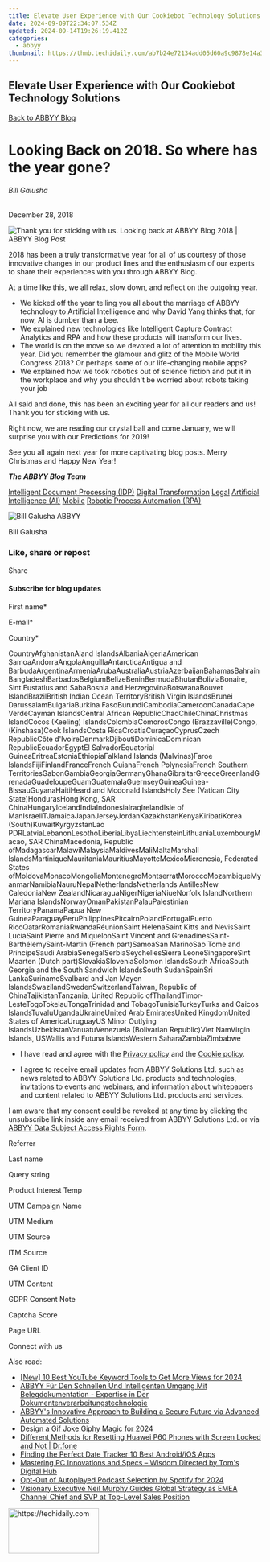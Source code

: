 ```yaml
---
title: Elevate User Experience with Our Cookiebot Technology Solutions
date: 2024-09-09T22:34:07.534Z
updated: 2024-09-14T19:26:19.412Z
categories:
  - abbyy
thumbnail: https://thmb.techidaily.com/ab7b24e72134add05d60a9c9878e14a3ae56dcbc709b29d6e1455394b97ec52a.jpg
---
```


## Elevate User Experience with Our Cookiebot Technology Solutions

[Back to ABBYY Blog](https://tools.techidaily.com/abbyy/products/)

# Looking Back on 2018\. So where has the year gone?

###### Bill Galusha

December 28, 2018

![Thank you for sticking with us. Looking back at ABBYY Blog 2018 | ABBYY Blog Post](https://static5.abbyy.com/abbyycommedia/25327/9939e_blog_looking-back-on-2018blog.png) 

2018 has been a truly transformative year for all of us courtesy of those innovative changes in our product lines and the enthusiasm of our experts to share their experiences with you through ABBYY Blog.

At a time like this, we all relax, slow down, and reflect on the outgoing year.

* We kicked off the year telling you all about the marriage of ABBYY technology to Artificial Intelligence and why David Yang thinks that, for now, AI is dumber than a bee.
* We explained new technologies like Intelligent Capture Contract Analytics and RPA and how these products will transform our lives.
* The world is on the move so we devoted a lot of attention to mobility this year. Did you remember the glamour and glitz of the Mobile World Congress 2018? Or perhaps some of our life-changing mobile apps?
* We explained how we took robotics out of science fiction and put it in the workplace and why you shouldn't be worried about robots taking your job

All said and done, this has been an exciting year for all our readers and us! Thank you for sticking with us.

Right now, we are reading our crystal ball and come January, we will surprise you with our Predictions for 2019!

See you all again next year for more captivating blog posts. Merry Christmas and Happy New Year!

_**The ABBYY Blog Team**_

[Intelligent Document Processing (IDP)](https://www.abbyy.com/blog/intelligent-document-processing-idp/ "Intelligent Document Processing (IDP)") [Digital Transformation](https://tools.techidaily.com/abbyy/products/) [Legal](https://tools.techidaily.com/abbyy/products/) [Artificial Intelligence (AI)](https://www.abbyy.com/blog/artificial-intelligence-ai/ "Artificial Intelligence (AI)") [Mobile](https://tools.techidaily.com/abbyy/products/) [Robotic Process Automation (RPA)](https://www.abbyy.com/blog/robotic-process-automation-rpa/ "Robotic Process Automation (RPA)") 

![Bill Galusha ABBYY](https://static5.abbyy.com/abbyycommedia/25718/billgalusha-99x99.png)

Bill Galusha

### Like, share or repost

Share 

#### Subscribe for blog updates

First name\*

E-mail\*

Сountry\*

СountryAfghanistanAland IslandsAlbaniaAlgeriaAmerican SamoaAndorraAngolaAnguillaAntarcticaAntigua and BarbudaArgentinaArmeniaArubaAustraliaAustriaAzerbaijanBahamasBahrainBangladeshBarbadosBelgiumBelizeBeninBermudaBhutanBoliviaBonaire, Sint Eustatius and SabaBosnia and HerzegovinaBotswanaBouvet IslandBrazilBritish Indian Ocean TerritoryBritish Virgin IslandsBrunei DarussalamBulgariaBurkina FasoBurundiCambodiaCameroonCanadaCape VerdeCayman IslandsCentral African RepublicChadChileChinaChristmas IslandCocos (Keeling) IslandsColombiaComorosCongo (Brazzaville)Congo, (Kinshasa)Cook IslandsCosta RicaCroatiaCuraçaoCyprusCzech RepublicCôte d'IvoireDenmarkDjiboutiDominicaDominican RepublicEcuadorEgyptEl SalvadorEquatorial GuineaEritreaEstoniaEthiopiaFalkland Islands (Malvinas)Faroe IslandsFijiFinlandFranceFrench GuianaFrench PolynesiaFrench Southern TerritoriesGabonGambiaGeorgiaGermanyGhanaGibraltarGreeceGreenlandGrenadaGuadeloupeGuamGuatemalaGuernseyGuineaGuinea-BissauGuyanaHaitiHeard and Mcdonald IslandsHoly See (Vatican City State)HondurasHong Kong, SAR ChinaHungaryIcelandIndiaIndonesiaIraqIrelandIsle of ManIsraelITJamaicaJapanJerseyJordanKazakhstanKenyaKiribatiKorea (South)KuwaitKyrgyzstanLao PDRLatviaLebanonLesothoLiberiaLibyaLiechtensteinLithuaniaLuxembourgMacao, SAR ChinaMacedonia, Republic ofMadagascarMalawiMalaysiaMaldivesMaliMaltaMarshall IslandsMartiniqueMauritaniaMauritiusMayotteMexicoMicronesia, Federated States ofMoldovaMonacoMongoliaMontenegroMontserratMoroccoMozambiqueMyanmarNamibiaNauruNepalNetherlandsNetherlands AntillesNew CaledoniaNew ZealandNicaraguaNigerNigeriaNiueNorfolk IslandNorthern Mariana IslandsNorwayOmanPakistanPalauPalestinian TerritoryPanamaPapua New GuineaParaguayPeruPhilippinesPitcairnPolandPortugalPuerto RicoQatarRomaniaRwandaRéunionSaint HelenaSaint Kitts and NevisSaint LuciaSaint Pierre and MiquelonSaint Vincent and GrenadinesSaint-BarthélemySaint-Martin (French part)SamoaSan MarinoSao Tome and PrincipeSaudi ArabiaSenegalSerbiaSeychellesSierra LeoneSingaporeSint Maarten (Dutch part)SlovakiaSloveniaSolomon IslandsSouth AfricaSouth Georgia and the South Sandwich IslandsSouth SudanSpainSri LankaSurinameSvalbard and Jan Mayen IslandsSwazilandSwedenSwitzerlandTaiwan, Republic of ChinaTajikistanTanzania, United Republic ofThailandTimor-LesteTogoTokelauTongaTrinidad and TobagoTunisiaTurkeyTurks and Caicos IslandsTuvaluUgandaUkraineUnited Arab EmiratesUnited KingdomUnited States of AmericaUruguayUS Minor Outlying IslandsUzbekistanVanuatuVenezuela (Bolivarian Republic)Viet NamVirgin Islands, USWallis and Futuna IslandsWestern SaharaZambiaZimbabwe

* I have read and agree with the [Privacy policy](https://tools.techidaily.com/abbyy/products/) and the [Cookie policy](https://tools.techidaily.com/abbyy/products/).

* I agree to receive email updates from ABBYY Solutions Ltd. such as news related to ABBYY Solutions Ltd. products and technologies, invitations to events and webinars, and information about whitepapers and content related to ABBYY Solutions Ltd. products and services.  
    
I am aware that my consent could be revoked at any time by clicking the unsubscribe link inside any email received from ABBYY Solutions Ltd. or via [ABBYY Data Subject Access Rights Form](https://tools.techidaily.com/abbyy/products/).

Referrer

Last name

Query string

Product Interest Temp

UTM Campaign Name

UTM Medium

UTM Source

ITM Source

GA Client ID

UTM Content

GDPR Consent Note

Captcha Score

Page URL

Connect with us

<ins class="adsbygoogle"
     style="display:block"
     data-ad-format="autorelaxed"
     data-ad-client="ca-pub-7571918770474297"
     data-ad-slot="1223367746"></ins>

<ins class="adsbygoogle"
     style="display:block"
     data-ad-client="ca-pub-7571918770474297"
     data-ad-slot="8358498916"
     data-ad-format="auto"
     data-full-width-responsive="true"></ins>

<span class="atpl-alsoreadstyle">Also read:</span>
<div><ul>
<li><a href="https://youtube-lab.techidaily.com/0-best-youtube-keyword-tools-to-get-more-views-for-2024/"><u>[New] 10 Best YouTube Keyword Tools to Get More Views for 2024</u></a></li>
<li><a href="https://solve-info.techidaily.com/abbyy-fur-den-schnellen-und-intelligenten-umgang-mit-belegdokumentation-expertise-in-der-dokumentenverarbeitungstechnologie/"><u>ABBYY Für Den Schnellen Und Intelligenten Umgang Mit Belegdokumentation - Expertise in Der Dokumentenverarbeitungstechnologie</u></a></li>
<li><a href="https://solve-info.techidaily.com/abbyys-innovative-approach-to-building-a-secure-future-via-advanced-automated-solutions/"><u>ABBYY's Innovative Approach to Building a Secure Future via Advanced Automated Solutions</u></a></li>
<li><a href="https://article-files.techidaily.com/design-a-gif-joke-giphy-magic-for-2024/"><u>Design a Gif Joke Giphy Magic for 2024</u></a></li>
<li><a href="https://techidaily.com/different-methods-for-resetting-huawei-p60-phones-with-screen-locked-and-not-drfone-by-drfone-reset-android-reset-android/"><u>Different Methods for Resetting Huawei P60 Phones with Screen Locked and Not | Dr.fone</u></a></li>
<li><a href="https://extra-hints.techidaily.com/finding-the-perfect-date-tracker-10-best-androidios-apps/"><u>Finding the Perfect Date Tracker 10 Best Android/iOS Apps</u></a></li>
<li><a href="https://hardware-tips.techidaily.com/mastering-pc-innovations-and-specs-wisdom-directed-by-toms-digital-hub/"><u>Mastering PC Innovations and Specs – Wisdom Directed by Tom's Digital Hub</u></a></li>
<li><a href="https://extra-guidance.techidaily.com/opt-out-of-autoplayed-podcast-selection-by-spotify-for-2024/"><u>Opt-Out of Autoplayed Podcast Selection by Spotify for 2024</u></a></li>
<li><a href="https://solve-info.techidaily.com/visionary-executive-neil-murphy-guides-global-strategy-as-emea-channel-chief-and-svp-at-top-level-sales-position/"><u>Visionary Executive Neil Murphy Guides Global Strategy as EMEA Channel Chief and SVP at Top-Level Sales Position</u></a></li>
</ul></div>

<!-- affiliate ads begin -->
<a href="https://25home.pxf.io/c/5597632/2123470/16836" target="_top" id="2123470">
  <img src="//a.impactradius-go.com/display-ad/16836-2123470" border="0" alt="https://techidaily.com" width="180" height="90"/>
</a>
<img height="0" width="0" src="https://25home.pxf.io/i/5597632/2123470/16836" style="position:absolute;visibility:hidden;" border="0" />
<!-- affiliate ads end -->

